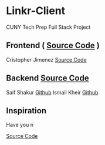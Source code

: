 # Linkr-Client
CUNY Tech Prep Full Stack Project 


## Frontend ( [Source Code](https://github.com/crisjimenez120/Linkr-Client) )
Cristopher Jimenez [Source Code](https://github.com/crisjimenez120/Linkr-Client)

## Backend [Source Code](https://github.com/crisjimenez120/Linkr-server) 
Saif Shakur [Github](https://github.com/SaifShakur)
Ismail Kheir [Github](https://github.com/Ishmaelk)

## Inspiration
Have you n

[Source Code](https://github.com/crisjimenez120/Linkr-Client)
